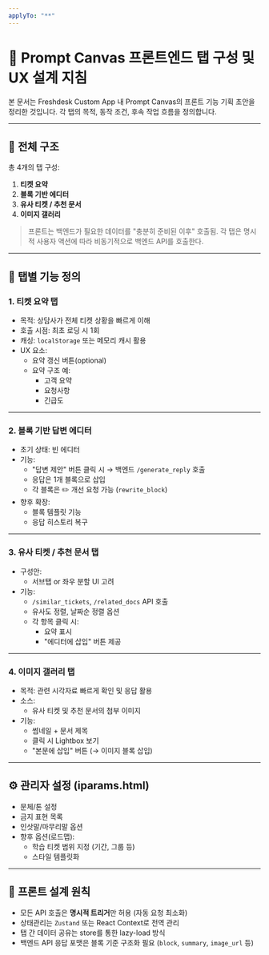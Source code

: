```yaml
---
applyTo: "**"
---
```


# 🧩 Prompt Canvas 프론트엔드 탭 구성 및 UX 설계 지침

본 문서는 Freshdesk Custom App 내 Prompt Canvas의 프론트 기능 기획 초안을 정리한 것입니다. 각 탭의 목적, 동작 조건, 후속 작업 흐름을 정의합니다.

---

## 📐 전체 구조

총 4개의 탭 구성:

1. **티켓 요약**
2. **블록 기반 에디터**
3. **유사 티켓 / 추천 문서**
4. **이미지 갤러리**

> 프론트는 백엔드가 필요한 데이터를 "충분히 준비된 이후" 호출됨. 각 탭은 명시적 사용자 액션에 따라 비동기적으로 백엔드 API를 호출한다.

---

## 🧾 탭별 기능 정의

### 1. 티켓 요약 탭

- 목적: 상담사가 전체 티켓 상황을 빠르게 이해
- 호출 시점: 최초 로딩 시 1회
- 캐싱: `localStorage` 또는 메모리 캐시 활용
- UX 요소:
  - 요약 갱신 버튼(optional)
  - 요약 구조 예:
    - 고객 요약
    - 요청사항
    - 긴급도

---

### 2. 블록 기반 답변 에디터

- 초기 상태: 빈 에디터
- 기능:
  - "답변 제안" 버튼 클릭 시 → 백엔드 `/generate_reply` 호출
  - 응답은 1개 블록으로 삽입
  - 각 블록은 ✏️ 개선 요청 가능 (`rewrite_block`)
- 향후 확장:
  - 블록 템플릿 기능
  - 응답 히스토리 복구

---

### 3. 유사 티켓 / 추천 문서 탭

- 구성안:
  - 서브탭 or 좌우 분할 UI 고려
- 기능:
  - `/similar_tickets`, `/related_docs` API 호출
  - 유사도 정렬, 날짜순 정렬 옵션
  - 각 항목 클릭 시:
    - 요약 표시
    - "에디터에 삽입" 버튼 제공

---

### 4. 이미지 갤러리 탭

- 목적: 관련 시각자료 빠르게 확인 및 응답 활용
- 소스:
  - 유사 티켓 및 추천 문서의 첨부 이미지
- 기능:
  - 썸네일 + 문서 제목
  - 클릭 시 Lightbox 보기
  - "본문에 삽입" 버튼 (→ 이미지 블록 삽입)

---

## ⚙️ 관리자 설정 (iparams.html)

- 문체/톤 설정
- 금지 표현 목록
- 인삿말/마무리말 옵션
- 향후 옵션(로드맵):
  - 학습 티켓 범위 지정 (기간, 그룹 등)
  - 스타일 템플릿화

---

## 🧩 프론트 설계 원칙

- 모든 API 호출은 **명시적 트리거**만 허용 (자동 요청 최소화)
- 상태관리는 `Zustand` 또는 React Context로 전역 관리
- 탭 간 데이터 공유는 store를 통한 lazy-load 방식
- 백엔드 API 응답 포맷은 블록 기준 구조화 필요 (`block`, `summary`, `image_url` 등)
